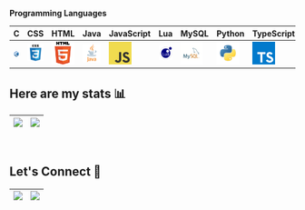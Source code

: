**Programming Languages**

| C | CSS | HTML | Java | JavaScript | Lua | MySQL | Python | TypeScript |
|---|-----|------|------|------------|-----|-------|--------|------------|
| <img title="C" alt="C" width="40px" src="https://raw.githubusercontent.com/github/explore/master/topics/c/c.png"> | <img alt="CSS" title="CSS" width="40px" src="https://raw.githubusercontent.com/github/explore/master/topics/css/css.png"> | <img alt="HTML" title="HTML" width="40px" src="https://raw.githubusercontent.com/github/explore/master/topics/html/html.png"> | <img alt="Java" title="Java" width="40px" src="https://raw.githubusercontent.com/github/explore/master/topics/java/java.png"> | <img alt="JS" title="JavaScript" width="40px" src="https://raw.githubusercontent.com/github/explore/master/topics/javascript/javascript.png"> | <img alt="Lua" title="Lua" width="40px" src="https://raw.githubusercontent.com/github/explore/master/topics/lua/lua.png"> | <img alt="MySQL" title="MySQL" width="40px" src="https://raw.githubusercontent.com/github/explore/master/topics/mysql/mysql.png"> | <img alt="Python" title="Python" width="40px" src="https://raw.githubusercontent.com/github/explore/master/topics/python/python.png" /> | <img alt="Typescript" title="Typescript" width="40px" src="https://raw.githubusercontent.com/github/explore/main/topics/typescript/typescript.png"> |



## Here are my stats :bar_chart:

<img src="https://github-readme-stats.vercel.app/api?username=beertjedev&show_icons=true&theme=radical&include_all_commits=true">|<a href="https://stackoverflow.com/users/story/5679285"><img src="https://github-readme-stackoverflow.vercel.app/?userID=5679285&theme=dark" height="250"></a>
|--|--|

<br>

## Let's Connect :handshake:

<a href="https://discord.com/users/544167831911006222"><img src="https://upload.wikimedia.org/wikipedia/commons/a/a7/Discord_logo.svg" width="40"></a>|<a href="mailto:unlimited-roleplay.nl"><img src="https://upload.wikimedia.org/wikipedia/commons/4/47/Email_Icon.png" width="40"></a>
|--|--|


